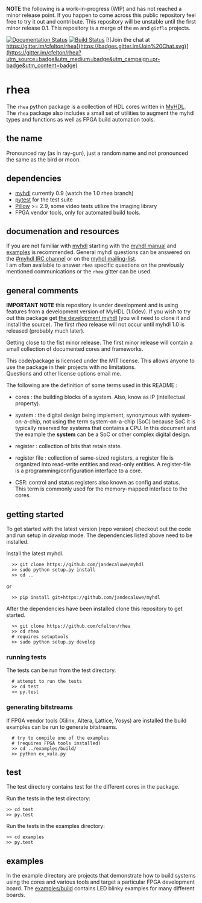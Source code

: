 
**NOTE** the following is a work-in-progress (WIP) and has not reached
a minor release point.  If you happen to come across this public repository
feel free to try it out and contribute.  This repository will
be unstable until the first minor release 0.1.  This repository is 
a merge of the `mn` and `gizflo` projects.

<!-- badges -->

[![Documentation Status](https://readthedocs.org/projects/rhearay/badge/?version=latest)](http://rhearay.readthedocs.org/en/latest/) 
[![Build Status](https://travis-ci.org/cfelton/rhea.svg?branch=master)](https://travis-ci.org/cfelton/rhea)
[![Join the chat at https://gitter.im/cfelton/rhea](https://badges.gitter.im/Join%20Chat.svg)](https://gitter.im/cfelton/rhea?utm_source=badge&utm_medium=badge&utm_campaign=pr-badge&utm_content=badge)

<!-- banner -->
 
rhea 
====

The `rhea` python package is a collection of HDL cores written in 
[MyHDL](http://www.myhdl.org).  The `rhea` package also includes
a small set of utilities to augment the myhdl types and functions
as well as FPGA build automation tools. 


the name
--------
Pronounced ray (as in ray-gun), just a random name and not 
pronounced the same as the bird or moon.
 
 
dependencies
------------
   - [myhdl](http://www.myhdl.org) currently 0.9 (watch the 1.0 rhea branch)
   - [pytest](http://www.pytest.org) for the test suite
   - [Pillow](https://pillow.readthedocs.org/en/3.0.x/) >= 2.9, some video tests utilize the imaging library
   - FPGA vendor tools, only for automated build tools.
   
   
documenation and resources
--------------------------
If you are not familiar with [myhdl](http://www.myhdl.org) starting with the
[myhdl manual](http://docs.myhdl.org/en/stable/) and 
[examples](http://www.myhdl.org/examples/) is recommended.  General myhdl 
questions 
can be answered on the [#myhdl IRC channel](https://webchat.freenode.net) 
or on the [myhdl mailing-list](http://dir.gmane.org/gmane.comp.python.myhdl).  
I am often available to answer `rhea` specific questions on the previously
mentioned communications or the `rhea` gitter can be used.


general comments
----------------
**IMPORTANT NOTE** this repository is under development and is using
features from a development version of MyHDL (1.0dev).  If you 
wish to try out this package get 
[the development myhdl](https://github.com/jandecaluwe/myhdl)  (you will 
need to clone it and install the source).  The first 
*rhea* release will not occur until myhdl 1.0 is released (probably much
later).  

Getting close to the fist minor release.  The first minor release 
will contain a small collection of documented cores and frameworks.

This code/package is licensed under the MIT license.  This allows 
anyone to use the package in their projects with no limitations.  
Questions and other license options email me.

The following are the definition of some terms used in this README :

   * cores : the building blocks of a system.  Also, know as IP
     (intellectual property).

   * system : the digital design being implement, synonymous with 
     system-on-a-chip, not using the term system-on-a-chip (SoC) 
     because SoC it is typically reserved for systems that contains 
     a CPU.  In this document and the example the **system** can be
     a SoC or other complex digital design.

   * register : collection of bits that retain state. 

   * register file : collection of same-sized registers, a register
     file is organized into read-write entities and read-only entities.
     A register-file is a programming/configuration interface to a 
     core.

   * CSR: control and status registers also known as config and status.  
     This term is commonly used for the memory-mapped interface to the cores.


getting started
---------------
To get started with the latest version (repo version) checkout out the
code and run setup in *develop* mode.  The dependencies listed above 
need to be installed.

Install the latest myhdl.

```
  >> git clone https://github.com/jandecaluwe/myhdl
  >> sudo python setup.py install
  >> cd ..
```

or

```
  >> pip install git+https://github.com/jandecaluwe/myhdl
```


After the dependencies have been installed clone this repository
to get started.

```
  >> git clone https://github.com/cfelton/rhea
  >> cd rhea
  # requires setuptools
  >> sudo python setup.py develop
```


### running tests

The tests can be run from the test directory.

```
  # attempt to run the tests
  >> cd test
  >> py.test
```


### generating bitstreams

If FPGA vendor tools (Xilinx, Altera, Lattice, Yosys) are installed the
build examples can be run to generate bitstreams.

```
  # try to compile one of the examples 
  # (requires FPGA tools installed)
  >> cd ../examples/build/
  >> python ex_xula.py
```


test
----
The test directory contains test for the different cores in the package.

Run the tests in the test directory:
```
>> cd test
>> py.test
```

Run the tests in the examples directory:
```
>> cd examples
>> py.test
```


examples
--------
In the example directory are projects that demonstrate how to build 
systems using the cores and various tools and target a particular FPGA 
development board.  The [examples/build](https://github.com/cfelton/rhea/examples/build)
contains LED blinky examples for many different boards. 

